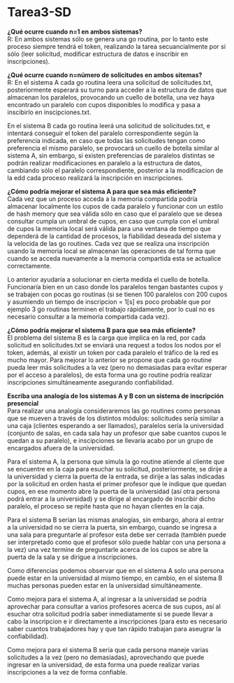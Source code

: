 # Tarea3-SD

**¿Qué ocurre cuando n=1 en ambos sistemas?**  
R: En ambos sistemas sólo se genera una go routina, por lo tanto este proceso siempre tendrá el token, realizando la tarea secuancialmente por si sólo (leer solicitud, modificar estructura de datos e inscribir en inscripciones).

**¿Qué ocurre cuando n=número de solicitudes en ambos sitemas?**  
R: En el sistema A cada go routina leera una solicitud de solicitudes.txt, posteriormente esperará su turno para acceder a la estructura de datos que almacenan los paralelos, provocando un cuello de botella, una vez haya encontrado un paralelo con cupos disponibles lo modifica y pasa a inscibirlo en inscipciones.txt.    

En el sistema B cada go routina leerá una solicitud de solicitudes.txt, e intentará conseguir el token del paralelo correspondiente según la preferencia indicada, en caso que todas las solicitudes tengan como preferencia el mismo paralelo, se provocará un cuello de botella similar al sistema A, sin embargo, si existen preferencias de paralelos distintas se podrán realizar modificaciones en paralelo a la estructura de datos, cambiando sólo el paralelo correspondiente, posterior a la modificacion de la edd cada proceso realizará la inscripción en inscripciones.

**¿Cómo podría mejorar el sistema A para que sea más eficiente?**   
Cada vez que un proceso acceda a la memoria compartida podría almacenar localmente los cupos de cada paralelo y funcionar con un estilo de hash memory que sea válida sólo en caso que el paralelo que se desea consultar cumpla un umbral de cupos, en caso que cumpla con el umbral de cupos la memoria local será válida para una ventana de tiempo que dependerá de la cantidad de procesos, la fiabilidad deseada del sistema y la velocida de las go routines. Cada vez que se realiza una inscripción usando la memoria local se almacenan las operaciones de tal forma que cuando se acceda nuevamente a la memoria compartida esta se actualice correctamente.

Lo anterior ayudaría a solucionar en cierta medida el cuello de botella. Funcionaría bien en un caso donde los paralelos tengan bastantes cupos y se trabajen con pocas go routinas (si se tienen 100 paralelos con 200 cupos y asumiendo un tiempo de inscripcion = 1[s] es poco probable que por ejemplo 3 go routinas terminen el trabajo rápidamente, por lo cual no es necesario consultar a la memoria compartida cada vez).

**¿Cómo podría mejorar el sistema B para que sea más eficiente?**  
El problema del sistema B es la carga que implica en la red, por cada solicitud en solicitudes.txt se enviará una request a todos los nodos por el token, además, al existir un token por cada paralelo el tráfico de la red es mucho mayor. Para mejorar lo anterior se propone que cada go routine pueda leer más solicitudes a la vez (pero no demasiadas para evitar esperar por el acceso a paralelos), de esta forma una go routine podría realizar inscripciones simultáneamente asegurando confiabilidad.

**Escriba una analogía de los sistemas A y B con un sistema de inscripción presencial**  
Para realizar una analogía consideraremos las go routines como personas que se mueven a través de los distintos módulos: solicitudes sería similar a una caja (clientes esperando a ser llamados), paralelos sería la universidad (conjunto de salas, en cada sala hay un profesor que sabe cuantos cupos le quedan a su paralelo), e inscipciones se llevaría acabo por un grupo de encargados afuera de la universidad.  

Para el sistema A, la persona que simula la go routine atiende al cliente que se encuentre en la caja para esuchar su solicitud, posteriormente, se dirije a la universidad y cierra la puerta de la entrada, se dirije a las salas indicadas por la solicitud en orden hasta el primer profesor que le indique que quedan cupos, en ese momento abre la puerta de la universidad (así otra persona podrá entrar a la universidad) y se dirige al encargado de inscribir dicho paralelo, el proceso se repite hasta que no hayan clientes en la caja.  

Para el sistema B serían las mismas analogías, sin embargo, ahora al entrar a la universidad no se cierra la puerta, sin embargo, cuando se ingresa a una sala para preguntarle al profesor esta debe ser cerrada (también puede ser interpretado como que el profesor sólo puede hablar con una persona a la vez) una vez termine de preguntarle acerca de los cupos se abre la puerta de la sala y se dirigue a inscripciones.

Como diferencias podemos observar que en el sistema A solo una persona puede estar en la universidad al mismo tiempo, en cambio, en el sistema B muchas personas pueden estar en la universidad simultáneamente.   

Como mejora para el sistema A, al ingresar a la universidad se podría aprovechar para consultar a varios profesores acerca de sus cupos, así al esuchar otra solicitud podría saber inmediatamente si se puede llevar a cabo la inscripcion e ir directamente a inscripciones (para esto es necesario saber cuantos trabajadores hay y que tan rápido trabajan para aseugrar la confiabilidad).  

Como mejora para el sistema B sería que cada persona maneje varias solicitudes a la vez (pero no demasiadas), aprovechando que puede ingresar en la universidad, de esta forma una puede realizar varias inscripciones a la vez de forma confiable.  



